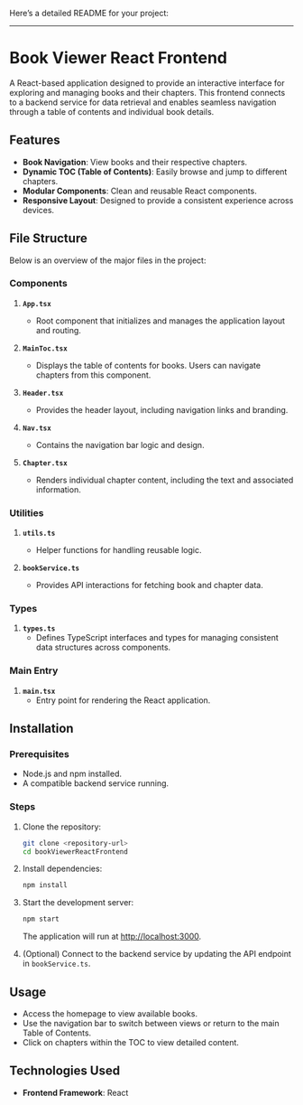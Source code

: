 Here’s a detailed README for your project:

---

# Book Viewer React Frontend

A React-based application designed to provide an interactive interface for exploring and managing books and their chapters. This frontend connects to a backend service for data retrieval and enables seamless navigation through a table of contents and individual book details.

## Features

- **Book Navigation**: View books and their respective chapters.
- **Dynamic TOC (Table of Contents)**: Easily browse and jump to different chapters.
- **Modular Components**: Clean and reusable React components.
- **Responsive Layout**: Designed to provide a consistent experience across devices.

## File Structure

Below is an overview of the major files in the project:

### Components

1. **`App.tsx`**  
   - Root component that initializes and manages the application layout and routing.

2. **`MainToc.tsx`**  
   - Displays the table of contents for books. Users can navigate chapters from this component.

3. **`Header.tsx`**  
   - Provides the header layout, including navigation links and branding.

4. **`Nav.tsx`**  
   - Contains the navigation bar logic and design.

5. **`Chapter.tsx`**  
   - Renders individual chapter content, including the text and associated information.

### Utilities

1. **`utils.ts`**  
   - Helper functions for handling reusable logic.

2. **`bookService.ts`**  
   - Provides API interactions for fetching book and chapter data.

### Types

1. **`types.ts`**  
   - Defines TypeScript interfaces and types for managing consistent data structures across components.

### Main Entry

1. **`main.tsx`**  
   - Entry point for rendering the React application.

## Installation

### Prerequisites

- Node.js and npm installed.
- A compatible backend service running.

### Steps

1. Clone the repository:
   ```bash
   git clone <repository-url>
   cd bookViewerReactFrontend
   ```

2. Install dependencies:
   ```bash
   npm install
   ```

3. Start the development server:
   ```bash
   npm start
   ```

   The application will run at [http://localhost:3000](http://localhost:3000).

4. (Optional) Connect to the backend service by updating the API endpoint in `bookService.ts`.

## Usage

- Access the homepage to view available books.
- Use the navigation bar to switch between views or return to the main Table of Contents.
- Click on chapters within the TOC to view detailed content.

## Technologies Used

- **Frontend Framework**: React
